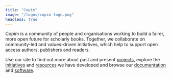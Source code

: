 ```yaml
---
title: "Copim"
image: "/logos/copim-logo.png"
headless: true
---
```


Copim is a community of people and organisations working to build a fairer, more open future for scholarly books. Together, we collaborate on community-led and values-driven initiatives, which help to support open access authors, publishers and readers. 

Use our site to find out more about past and present <a href="/#projects" class="highlight-Projects">projects</a>, explore the <a href="/#initiatives" class="highlight-Initiatives">initiatives</a> and <a href="/#resources" class="highlight-Resources">resources</a> we have developed and browse our <a href="/#documentation" class="highlight-Documentation">documentation</a> and <a href="/#software" class="highlight-Software">software</a>.
